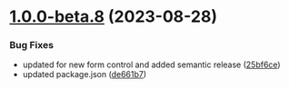 # [1.0.0-beta.8](https://github.com/vue-interface/textarea-field/compare/v1.0.0-beta.7...v1.0.0-beta.8) (2023-08-28)


### Bug Fixes

* updated for new form control and added semantic release ([25bf6ce](https://github.com/vue-interface/textarea-field/commit/25bf6ce9305c9b72e6de42028e370236daf9f8e9))
* updated package.json ([de661b7](https://github.com/vue-interface/textarea-field/commit/de661b7ca615a4566402cf982161e1ead79550fb))
